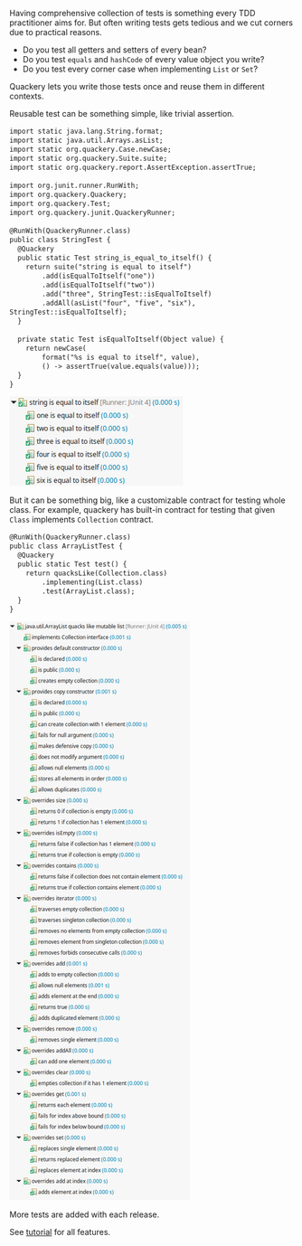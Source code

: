 Having comprehensive collection of tests is something every TDD practitioner aims for.
But often writing tests gets tedious and we cut corners due to practical reasons.

 - Do you test all getters and setters of every bean?
 - Do you test `equals` and `hashCode` of every value object you write?
 - Do you test every corner case when implementing `List` or `Set`?

Quackery lets you write those tests once and reuse them in different contexts.

Reusable test can be something simple, like trivial assertion.

```
import static java.lang.String.format;
import static java.util.Arrays.asList;
import static org.quackery.Case.newCase;
import static org.quackery.Suite.suite;
import static org.quackery.report.AssertException.assertTrue;

import org.junit.runner.RunWith;
import org.quackery.Quackery;
import org.quackery.Test;
import org.quackery.junit.QuackeryRunner;

@RunWith(QuackeryRunner.class)
public class StringTest {
  @Quackery
  public static Test string_is_equal_to_itself() {
    return suite("string is equal to itself")
        .add(isEqualToItself("one"))
        .add(isEqualToItself("two"))
        .add("three", StringTest::isEqualToItself)
        .addAll(asList("four", "five", "six"), StringTest::isEqualToItself);
  }

  private static Test isEqualToItself(Object value) {
    return newCase(
        format("%s is equal to itself", value),
        () -> assertTrue(value.equals(value)));
  }
}
```

![StringTest.png](main/doc/StringTest.png "StringTest.png")

But it can be something big, like a customizable contract for testing whole class.
For example, quackery has built-in contract for testing that given `Class` implements `Collection` contract.

```
@RunWith(QuackeryRunner.class)
public class ArrayListTest {
  @Quackery
  public static Test test() {
    return quacksLike(Collection.class)
        .implementing(List.class)
        .test(ArrayList.class);
  }
}
```

![ArrayListTest.png](main/doc/ArrayListTest.png "ArrayListTest.png")

More tests are added with each release.

See [tutorial](main/doc/tutorial.md) for all features.
